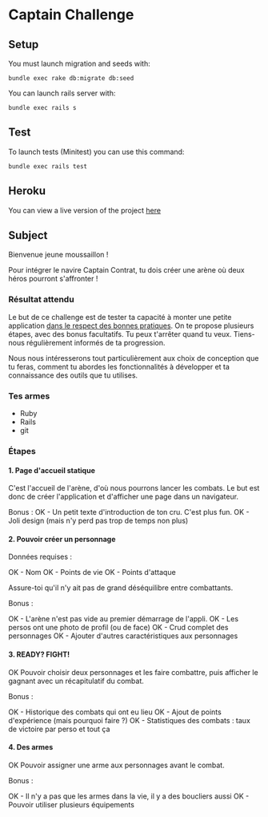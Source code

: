 # Captain Challenge

## Setup

You must launch migration and seeds with:

`bundle exec rake db:migrate db:seed`

You can launch rails server with:

`bundle exec rails s`

## Test

To launch tests (Minitest) you can use this command:

`bundle exec rails test`

## Heroku

You can view a live version of the project [here](https://captain-challenge-test.herokuapp.com)

## Subject

Bienvenue jeune moussaillon !

Pour intégrer le navire Captain Contrat, tu dois créer une arène où deux héros pourront s'affronter !

### Résultat attendu

Le but de ce challenge est de tester ta capacité à monter une petite application [dans le respect des bonnes pratiques](https://medium.com/captain-contrat-tech).
On te propose plusieurs étapes, avec des bonus facultatifs. Tu peux t'arrêter quand tu veux.
Tiens-nous régulièrement informés de ta progression.

Nous nous intéresserons tout particulièrement aux choix de conception que tu feras, comment tu abordes les fonctionnalités à développer et ta connaissance des outils que tu utilises.

### Tes armes

- Ruby
- Rails
- git

### Étapes

#### 1. Page d'accueil statique

C'est l'accueil de l'arène, d'où nous pourrons lancer les combats.
Le but est donc de créer l'application et d'afficher une page dans un navigateur.

Bonus :
OK - Un petit texte d'introduction de ton cru. C'est plus fun.
OK - Joli design (mais n'y perd pas trop de temps non plus)

#### 2. Pouvoir créer un personnage

Données requises :

OK - Nom
OK - Points de vie
OK - Points d'attaque

Assure-toi qu'il n'y ait pas de grand déséquilibre entre combattants.

Bonus :

OK - L'arène n'est pas vide au premier démarrage de l'appli.
OK - Les persos ont une photo de profil (ou de face)
OK - Crud complet des personnages
OK - Ajouter d'autres caractéristiques aux personnages

#### 3. READY? FIGHT!

OK Pouvoir choisir deux personnages et les faire combattre, puis afficher le gagnant avec un récapitulatif du combat.

Bonus :

OK - Historique des combats qui ont eu lieu
OK - Ajout de points d'expérience (mais pourquoi faire ?)
OK - Statistiques des combats : taux de victoire par perso et tout ça

#### 4. Des armes

OK Pouvoir assigner une arme aux personnages avant le combat.

Bonus :

OK - Il n'y a pas que les armes dans la vie, il y a des boucliers aussi
OK - Pouvoir utiliser plusieurs équipements
